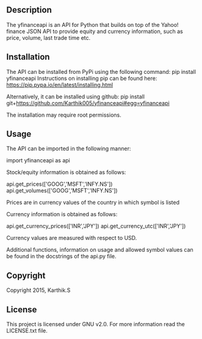 ##  Description

The yfinanceapi is an API for Python that builds on top of the Yahoo! finance JSON API to provide equity and currency information, such as price, volume, last trade time etc.

## Installation

The API can be installed from PyPi using the following command:
pip install yfinanceapi
Instructions on installing pip can be found here: https://pip.pypa.io/en/latest/installing.html

Alternatively, it can be installed using github:
pip install git+https://github.com/Karthik005/yfinanceapi#egg=yfinanceapi

The installation may require root permissions.

## Usage

The API can be imported in the following manner:

import yfinanceapi as api

Stock/equity information is obtained as follows:

api.get_prices(['GOOG','MSFT','INFY.NS'])
api.get_volumes(['GOOG','MSFT','INFY.NS'])

Prices are in currency values of the country in which symbol is listed

Currency information is obtained as follows:

api.get_currency_prices(['INR','JPY'])
api.get_currency_utc(['INR','JPY'])

Currency values are measured with respect to USD.

Additional functions, information on usage and allowed symbol values can be found in the docstrings of the api.py file.


## Copyright

Copyright 2015, Karthik.S


## License

This project is licensed under GNU v2.0. For more information read the LICENSE.txt file.

